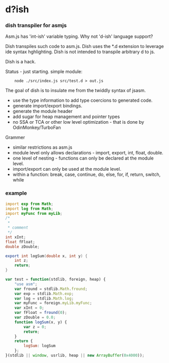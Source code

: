 
# d?ish

### dish transpiler for asmjs

Asm.js has 'int-ish' variable typing. 
Why not 'd-ish' language support?

Dish transpiles such code to asm.js.
Dish uses the *.d extension to leverage ide syntax hghlighting. 
Dish is not intended to transpile arbitrary d to js.

Dish is a hack.

Status - just starting. simple module:

		node ./src/index.js src/test.d > out.js


The goal of dish is to insulate me from the twiddly syntax of jsasm. 

* use the type information to add type coercions to generated code.
* generate import/export bindings.
* generate the module header
* add sugar for heap management and pointer types
* no SSA or TCA or other low level optimization - that is done by OdinMonkey/TurboFan

Grammer

* similar restrictions as asm.js
* module level only allows declarations - import, export, int, float, double. 
* one level of nesting - functions can only be declared at the module level.
* import/export can only be used at the module level.
* within a function: break, case, continue, do, else, for, if, return, switch, while



### example

```d
import exp from Math;
import log from Math;
import myFunc from myLib;
/*
 *
 * comment
 */
int xInt;
float fFloat;
double zDouble;

export int logSum(double x, int y) {
    int z;
    return;
}

```

```javascript
var test = function(stdlib, foreign, heap) {
    "use asm";
    var fround = stdlib.Math.fround;
    var exp = stdlib.Math.exp;
    var log = stdlib.Math.log;
    var myFunc = foreign.myLib.myFunc;
    var xInt = 0;
    var fFloat = fround(0);
    var zDouble = 0.0;
    function logSum(x, y) {
        var z = 0;
        return;
    }
    return {
        logSum: logSum
    };
}(stdlib || window, usrlib, heap || new ArrayBuffer(0x4000));
```


